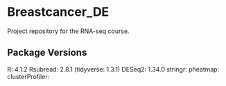 # Breastcancer_DE
Project repository for the RNA-seq course.

## Package Versions
R: 4.1.2
Rsubread: 2.8.1
(tidyverse: 1.3.1)
DESeq2: 1.34.0
stringr:
pheatmap:
clusterProfiler:
